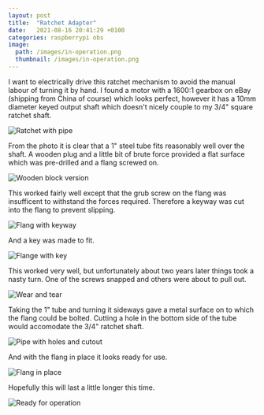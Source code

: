 ```yaml
---
layout: post
title:  "Ratchet Adapter"
date:   2021-08-16 20:41:29 +0100
categories: raspberrypi obs
image:
  path: /images/in-operation.png
  thumbnail: /images/in-operation.png
---
```

I want to electrically drive this ratchet mechanism to avoid the manual labour of turning it by hand.  I found a motor with a 1600:1 gearbox on eBay (shipping from China of course) which looks perfect, however it has a 10mm diameter keyed output shaft which doesn't nicely couple to my 3/4" square ratchet shaft.

![Ratchet with pipe](/images/ratchet-with-pipe.png)

From the photo it is clear that a 1" steel tube fits reasonably well over the shaft.  A wooden plug and a little bit of brute force provided a flat surface which was pre-drilled and a flang screwed on.

![Wooden block version](/images/wooden-block.png)

This worked fairly well except that the grub screw on the flang was insufficent to withstand the forces required.  Therefore a keyway was cut into the flang to prevent slipping.

![Flang with keyway](/images/flang-key-1.png)

And a key was made to fit.

![Flange with key](/images/flang-key-2.png)

This worked very well, but unfortunately about two years later things took a nasty turn. One of the screws snapped and others were about to pull out.

![Wear and tear](/images/wear-and-tear.png)

Taking the 1" tube and turning it sideways gave a metal surface on to which the flang could be bolted.  Cutting a hole in the bottom side of the tube would accomodate the 3/4" ratchet shaft.

![Pipe with holes and cutout](/images/ratchet-connector-with-cutout.png)

And with the flang in place it looks ready for use.

![Flang in place](/images/ratchet-connector-flang.png)

Hopefully this will last a little longer this time.

![Ready for operation](/images/in-operation.png)
